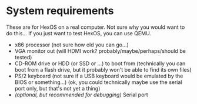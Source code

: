 # System requirements
These are for HexOS on a real computer. Not sure why you would want to do this... If you just want to test HexOS, you can use QEMU.
* x86 processor (not sure how old you can go...)
* VGA monitor out (will HDMI work? probably/maybe/perhaps/should be tested)
* CD-ROM drive or HDD (or SSD or ...) to boot from (technically you can boot from a flash drive, but it probably won't be able to find its own files)
* PS/2 keyboard (not sure if a USB keyboard would be emulated by the BIOS or something...) (ok, you could technically maybe use the serial port only, but that's not yet a thing)
* _(optional, but recommended for debugging)_ Serial port
